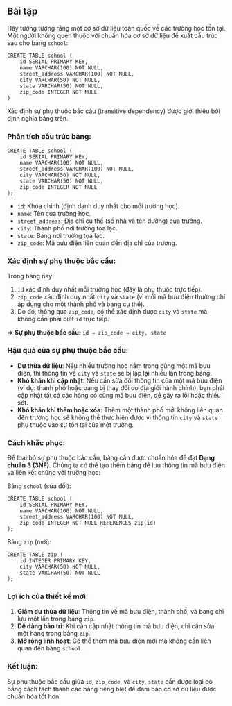 ## Bài tập
Hãy tưởng tượng rằng một cơ sở dữ liệu toàn quốc về các trường học tồn tại. Một người không quen thuộc với chuẩn hóa cơ sở dữ liệu đề xuất cấu trúc sau cho bảng `school`:
```
CREATE TABLE school (
    id SERIAL PRIMARY KEY,
    name VARCHAR(100) NOT NULL,
    street_address VARCHAR(100) NOT NULL,
    city VARCHAR(50) NOT NULL,
    state VARCHAR(50) NOT NULL,
    zip_code INTEGER NOT NULL
)
```
Xác định sự phụ thuộc bắc cầu (transitive dependency) được giới thiệu bởi định nghĩa bảng trên.

### Phân tích cấu trúc bảng:
```
CREATE TABLE school (
    id SERIAL PRIMARY KEY,
    name VARCHAR(100) NOT NULL,
    street_address VARCHAR(100) NOT NULL,
    city VARCHAR(50) NOT NULL,
    state VARCHAR(50) NOT NULL,
    zip_code INTEGER NOT NULL
);
```
- `id`: Khóa chính (định danh duy nhất cho mỗi trường học).
- `name`: Tên của trường học.
- `street_address`: Địa chỉ cụ thể (số nhà và tên đường) của trường.
- `city`: Thành phố nơi trường tọa lạc.
- `state`: Bang nơi trường tọa lạc.
- `zip_code`: Mã bưu điện liên quan đến địa chỉ của trường.

### Xác định sự phụ thuộc bắc cầu:
Trong bảng này:

1. `id` xác định duy nhất mỗi trường học (đây là phụ thuộc trực tiếp).
2. `zip_code` xác định duy nhất `city` và `state` (vì mỗi mã bưu điện thường chỉ áp dụng cho một thành phố và bang cụ thể).
3. Do đó, thông qua `zip_code`, có thể xác định được `city` và `state` mà không cần phải biết `id` trực tiếp.

=> **Sự phụ thuộc bắc cầu:**
`id → zip_code → city, state`

### Hậu quả của sự phụ thuộc bắc cầu:
- **Dư thừa dữ liệu**: Nếu nhiều trường học nằm trong cùng một mã bưu điện, thì thông tin về `city` và `state` sẽ bị lặp lại nhiều lần trong bảng.
- **Khó khăn khi cập nhật**: Nếu cần sửa đổi thông tin của một mã bưu điện (ví dụ: thành phố hoặc bang bị thay đổi do địa giới hành chính), bạn phải cập nhật tất cả các hàng có cùng mã bưu điện, dễ gây ra lỗi hoặc thiếu sót.
- **Khó khăn khi thêm hoặc xóa**: Thêm một thành phố mới không liên quan đến trường học sẽ không thể thực hiện được vì thông tin `city` và `state` phụ thuộc vào sự tồn tại của một trường.
### Cách khắc phục:
Để loại bỏ sự phụ thuộc bắc cầu, bảng cần được chuẩn hóa để đạt **Dạng chuẩn 3 (3NF)**. Chúng ta có thể tạo thêm bảng để lưu thông tin mã bưu điện và liên kết chúng với trường học:

Bảng `school` (sửa đổi):
```
CREATE TABLE school (
    id SERIAL PRIMARY KEY,
    name VARCHAR(100) NOT NULL,
    street_address VARCHAR(100) NOT NULL,
    zip_code INTEGER NOT NULL REFERENCES zip(id)
);
```
Bảng `zip` (mới):
```
CREATE TABLE zip (
    id INTEGER PRIMARY KEY,
    city VARCHAR(50) NOT NULL,
    state VARCHAR(50) NOT NULL
);
```
### Lợi ích của thiết kế mới:
1. **Giảm dư thừa dữ liệu**: Thông tin về mã bưu điện, thành phố, và bang chỉ lưu một lần trong bảng `zip`.
2. **Dễ dàng bảo trì**: Khi cần cập nhật thông tin mã bưu điện, chỉ cần sửa một hàng trong bảng `zip`.
3. **Mở rộng linh hoạt**: Có thể thêm mã bưu điện mới mà không cần liên quan đến bảng `school`.

### Kết luận: 
Sự phụ thuộc bắc cầu giữa `id`, `zip_code`, và `city`, `state` cần được loại bỏ bằng cách tách thành các bảng riêng biệt để đảm bảo cơ sở dữ liệu được chuẩn hóa tốt hơn.

